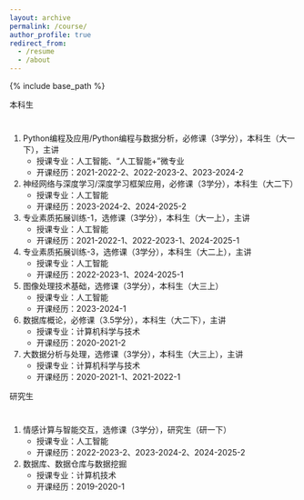 ```yaml
---
layout: archive
permalink: /course/
author_profile: true
redirect_from:
  - /resume
  - /about
---
```


{% include base_path %}

本科生
#
1. Python编程及应用/Python编程与数据分析，必修课（3学分），本科生（大一下），主讲
    - 授课专业：人工智能、“人工智能+”微专业
    - 开课经历：2021-2022-2、2022-2023-2、2023-2024-2
2. 神经网络与深度学习/深度学习框架应用，必修课（3学分），本科生（大二下）
    - 授课专业：人工智能
    - 开课经历：2023-2024-2、2024-2025-2
3. 专业素质拓展训练-1，选修课（3学分），本科生（大一上），主讲
    - 授课专业：人工智能
    - 开课经历：2021-2022-1、2022-2023-1、2024-2025-1
4. 专业素质拓展训练-3，选修课（3学分），本科生（大二上），主讲
    - 授课专业：人工智能
    - 开课经历：2022-2023-1、2024-2025-1
5. 图像处理技术基础，选修课（3学分），本科生（大三上）
    - 授课专业：人工智能
    - 开课经历：2023-2024-1
6. 数据库概论，必修课（3.5学分），本科生（大二下），主讲
    - 授课专业：计算机科学与技术
    - 开课经历：2020-2021-2
7. 大数据分析与处理，选修课（3学分），本科生（大三上），主讲
    - 授课专业：计算机科学与技术
    - 开课经历：2020-2021-1、2021-2022-1

研究生
#
1. 情感计算与智能交互，选修课（3学分），研究生（研一下）
    - 授课专业：人工智能
    - 开课经历：2022-2023-2、2023-2024-2、2024-2025-2
2. 数据库、数据仓库与数据挖掘
    - 授课专业：计算机技术
    - 开课经历：2019-2020-1

